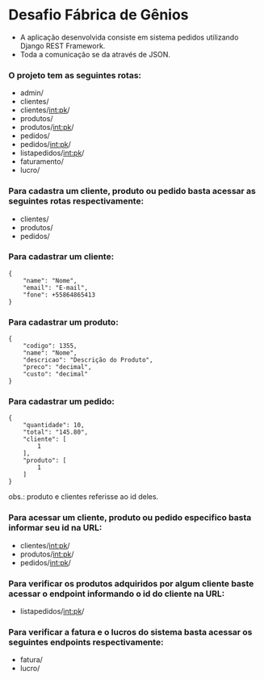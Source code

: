 # Desafio Fábrica de Gênios

- A aplicação desenvolvida consiste em sistema pedidos utilizando Django REST Framework.
- Toda a comunicação se da através de JSON.

### O projeto tem as seguintes rotas:
- admin/
- clientes/
- clientes/<int:pk>/
- produtos/
- produtos/<int:pk>/
- pedidos/
- pedidos/<int:pk>/
- listapedidos/<int:pk>/
- faturamento/
- lucro/

### Para cadastra um cliente, produto ou pedido basta acessar as seguintes rotas respectivamente:
- clientes/
- produtos/
- pedidos/

### Para cadastrar um cliente:
```
{
    "name": "Nome",
    "email": "E-mail",
    "fone": +55864865413
}
```
### Para cadastrar um produto:
```
{
    "codigo": 1355,
    "name": "Nome",
    "descricao": "Descrição do Produto",
    "preco": "decimal",
    "custo": "decimal"
}
```
### Para cadastrar um pedido:
```
{
    "quantidade": 10,
    "total": "145.80",
    "cliente": [
        1
    ],
    "produto": [
        1
    ]
}
```
obs.: produto e clientes referisse ao id deles.

### Para acessar um cliente, produto ou pedido especifico basta informar seu id na URL:
- clientes/<int:pk>/
- produtos/<int:pk>/
- pedidos/<int:pk>/

### Para verificar os produtos adquiridos por algum cliente baste acessar o endpoint informando o id do cliente na URL:
- listapedidos/<int:pk>/

### Para verificar a fatura e o lucros do sistema basta acessar os seguintes endpoints respectivamente:
- fatura/
- lucro/